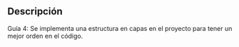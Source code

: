 ## Descripción

Guía 4: Se implementa una estructura en capas en el proyecto para tener un mejor orden en el código.
